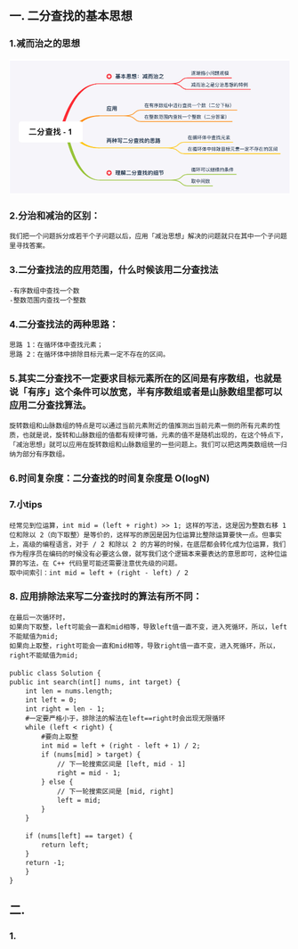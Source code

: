 ## 一. 二分查找的基本思想
### 1.减而治之的思想
![img.png](img.png)

### 2.分治和减治的区别：
	我们把一个问题拆分成若干个子问题以后，应用「减治思想」解决的问题就只在其中一个子问题里寻找答案。

### 3.二分查找法的应用范围，什么时候该用二分查找法
	-有序数组中查找一个数
	-整数范围内查找一个整数

### 4.二分查找法的两种思路：
	思路 1：在循环体中查找元素；
	思路 2：在循环体中排除目标元素一定不存在的区间。

### 5.其实二分查找不一定要求目标元素所在的区间是有序数组，也就是说「有序」这个条件可以放宽，半有序数组或者是山脉数组里都可以应用二分查找算法。
	旋转数组和山脉数组的特点是可以通过当前元素附近的值推测出当前元素一侧的所有元素的性质，也就是说，旋转和山脉数组的值都有规律可循，元素的值不是随机出现的，在这个特点下，「减治思想」就可以应用在旋转数组和山脉数组里的一些问题上。我们可以把这两类数组统一归纳为部分有序数组。

### 6.时间复杂度：二分查找的时间复杂度是 O(logN)

### 7.小tips
	经常见到位运算，int mid = (left + right) >> 1; 这样的写法，这是因为整数右移 1 位和除以 2（向下取整）是等价的，这样写的原因是因为位运算比整除运算要快一点。但事实上，高级的编程语言，对于 / 2 和除以 2 的方幂的时候，在底层都会转化成为位运算，我们作为程序员在编码的时候没有必要这么做，就写我们这个逻辑本来要表达的意思即可，这种位运算的写法，在 C++ 代码里可能还需要注意优先级的问题。
    取中间索引：int mid = left + (right - left) / 2

### 8. 应用排除法来写二分查找时的算法有所不同：
    在最后一次循环时， 
    如果向下取整，left可能会一直和mid相等，导致left值一直不变，进入死循环，所以，left不能赋值为mid;
    如果向上取整，right可能会一直和mid相等，导致right值一直不变，进入死循环，所以，right不能赋值为mid;

    public class Solution {
    public int search(int[] nums, int target) {
        int len = nums.length;
        int left = 0;
        int right = len - 1;
        #一定要严格小于，排除法的解法在left==right时会出现无限循环
        while (left < right) {
            #要向上取整
            int mid = left + (right - left + 1) / 2;
            if (nums[mid] > target) {
                // 下一轮搜索区间是 [left, mid - 1]
                right = mid - 1;
            } else {
                // 下一轮搜索区间是 [mid, right]
                left = mid;
            }
        }

        if (nums[left] == target) {
            return left;
        }
        return -1;
        }
    }
## 二.
### 1. 
